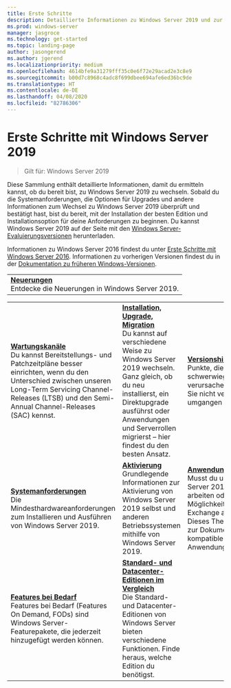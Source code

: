 ```yaml
---
title: Erste Schritte
description: Detaillierte Informationen zu Windows Server 2019 und zur Vorbereitung auf Bereitstellung, Upgrade oder Migration.
ms.prod: windows-server
manager: jasgroce
ms.technology: get-started
ms.topic: landing-page
author: jasongerend
ms.author: jgerend
ms.localizationpriority: medium
ms.openlocfilehash: 4614bfe9a31279fff35c0e6f72e29acad2e3c8e9
ms.sourcegitcommit: b00d7c8968c4adc8f699dbee694afe6ed36bc9de
ms.translationtype: HT
ms.contentlocale: de-DE
ms.lasthandoff: 04/08/2020
ms.locfileid: "82786306"
---
```

# <a name="get-started-with-windows-server-2019"></a>Erste Schritte mit Windows Server 2019

> Gilt für: Windows Server 2019

Diese Sammlung enthält detaillierte Informationen, damit du ermitteln kannst, ob du bereit bist, zu Windows Server 2019 zu wechseln. Sobald du die Systemanforderungen, die Optionen für Upgrades und andere Informationen zum Wechsel zu Windows Server 2019 überprüft und bestätigt hast, bist du bereit, mit der Installation der besten Edition und Installationsoption für deine Anforderungen zu beginnen. Du kannst Windows Server 2019 auf der Seite mit den [Windows Server-Evaluierungsversionen](https://www.microsoft.com/evalcenter/evaluate-windows-server-2019) herunterladen.

Informationen zu Windows Server 2016 findest du unter [Erste Schritte mit Windows Server 2016](../get-started/server-basics.md). Informationen zu vorherigen Versionen findest du in der [Dokumentation zu früheren Windows-Versionen](https://docs.microsoft.com/previous-versions/windows/).

|       | 
|   -   | 
| [**Neuerungen**](whats-new-19.md)<br>Entdecke die Neuerungen in Windows Server 2019. |

|       |        |        |
|   -   |   -    |   -    |
| [**Wartungskanäle**](servicing-channels-19.md) <br>Du kannst Bereitstellungs- und Patchzeitpläne besser einrichten, wenn du den Unterschied zwischen unseren Long-Term Servicing Channel-Releases (LTSB) und den Semi-Annual Channel-Releases (SAC) kennst. | [**Installation, Upgrade, Migration**](install-upgrade-migrate-19.md) <br>Du kannst auf verschiedene Weise zu Windows Server 2019 wechseln. Ganz gleich, ob du neu installierst, ein Direktupgrade ausführst oder Anwendungen und Serverrollen migrierst – hier findest du den besten Ansatz. | [**Versionshinweise**](rel-notes-19.md) <br>Punkte, die schwerwiegende Probleme verursachen können, wenn Sie nicht vermieden oder umgangen werden.   |
| [**Systemanforderungen**](sys-reqs-19.md) <br>Die Mindesthardwareanforderungen zum Installieren und Ausführen von Windows Server 2019. | [**Aktivierung**](activation-19.md) <br>Grundlegende Informationen zur Aktivierung von Windows Server 2019 selbst und anderen Betriebssystemen mithilfe von Windows Server 2019.  | [**Anwendungskompatibilität**](app-compat-19.md)<br>Musst du unter Windows Server 2019 mit SQL arbeiten oder eine Möglichkeit finden, Exchange auszuführen? Dieses Thema enthält Links zur Dokumentation für kompatible Microsoft-Anwendungen. |
| [**Features bei Bedarf**](install-fod-19.md)<br>Features bei Bedarf (Features On Demand, FODs) sind Windows Server-Featurepakete, die jederzeit hinzugefügt werden können. |  [**Standard- und Datacenter-Editionen im Vergleich**](editions-comparison-19.md)<br>Die Standard- und Datacenter-Editionen von Windows Server bieten verschiedene Funktionen. Finde heraus, welche Edition du benötigst. |
